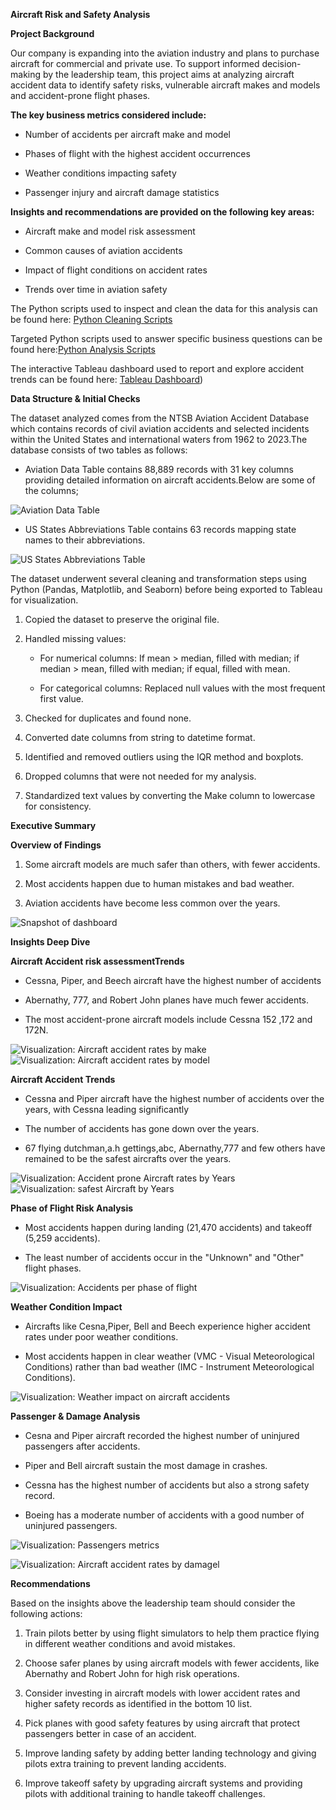 **Aircraft Risk and Safety Analysis**



**Project Background**

Our company is expanding into the aviation industry and plans to purchase aircraft for commercial and private use. To support informed decision-making by the leadership team, this project aims at analyzing aircraft accident data to identify safety risks, vulnerable aircraft makes and models and accident-prone flight phases.


**The key business metrics considered include:**

- Number of accidents per aircraft make and model

- Phases of flight with the highest accident occurrences

- Weather conditions impacting safety

- Passenger injury and aircraft damage statistics


**Insights and recommendations are provided on the following key areas:**

- Aircraft make and model risk assessment

- Common causes of aviation accidents

- Impact of flight conditions on accident rates

- Trends over time in aviation safety


The Python scripts used to inspect and clean the data for this analysis can be found here: [Python Cleaning Scripts](https://github.com/Abishang21/Projects/blob/master/Aviation_data%20Notebook.ipynb)

Targeted Python scripts used to answer specific business questions can be found here:[Python Analysis Scripts](https://github.com/Abishang21/Projects/blob/master/Aviation_data%20Notebook.ipynb)

The interactive Tableau dashboard used to report and explore accident trends can be found here: [Tableau Dashboard](https://github.com/Abishang21/Projects/blob/master/Images/Dashboard.jpg))




**Data Structure & Initial Checks**

The dataset analyzed comes from the NTSB Aviation Accident Database  which contains records of civil aviation accidents and selected incidents within the United States and international waters from 1962 to 2023.The database consists of two tables as follows:

- Aviation Data Table contains 88,889 records with 31 key columns providing detailed information on aircraft accidents.Below are some of the columns;

![Aviation Data Table](https://github.com/Abishang21/Projects/blob/master/Images/Screenshot%202025-03-27%20153128.jpg)

- US States Abbreviations Table contains 63 records mapping state names to their abbreviations.

![US States Abbreviations Table](https://github.com/Abishang21/Projects/blob/master/Images/Screenshot%202025-03-27%20153158.jpg)

The dataset underwent several cleaning and transformation steps using Python (Pandas, Matplotlib, and Seaborn) before being exported to Tableau for visualization.

1. Copied the dataset to preserve the original file.

2. Handled missing values:

    - For numerical columns: If mean > median, filled with median; if median > mean, filled with median; if equal, filled with mean.

    - For categorical columns: Replaced null values with the most frequent first value.

3. Checked for duplicates and found none.

4. Converted date columns from string to datetime format.

5. Identified and removed outliers using the IQR method and boxplots.

6. Dropped columns that were not needed for my analysis.

6. Standardized text values by converting the Make column to lowercase for consistency.




**Executive Summary**

**Overview of Findings**

1. Some aircraft models are much safer than others, with fewer accidents.

2. Most accidents happen due to human mistakes and bad weather.

3. Aviation accidents have become less common over the years.


![Snapshot of dashboard](https://github.com/Abishang21/Projects/blob/master/Images/Dashboard.jpg)




**Insights Deep Dive**

**Aircraft Accident risk assessmentTrends**

- Cessna, Piper, and Beech aircraft have the highest number of accidents 

- Abernathy, 777, and Robert John planes have much fewer accidents.

- The most accident-prone aircraft models include Cessna 152 ,172 and 172N.



![Visualization: Aircraft accident rates by make](https://github.com/Abishang21/Projects/blob/master/Images/1.jpg)
![Visualization: Aircraft accident rates by model](https://github.com/Abishang21/Projects/blob/master/Images/2.jpg)


**Aircraft Accident Trends**

- Cessna and Piper aircraft have the highest number of accidents over the years, with Cessna leading significantly

- The number of accidents has gone down over the years.

- 67 flying dutchman,a.h gettings,abc, Abernathy,777 and few others have remained to be the safest aircrafts over the years.


![Visualization: Accident prone Aircraft rates by Years](https://github.com/Abishang21/Projects/blob/master/Images/3.jpg)
![Visualization: safest Aircraft  by Years](https://github.com/Abishang21/Projects/blob/master/Images/4.jpg)


**Phase of Flight Risk Analysis**

- Most accidents happen during landing (21,470 accidents) and takeoff (5,259 accidents).

- The least number of accidents occur in the "Unknown" and "Other" flight phases.


![Visualization: Accidents per phase of flight](https://github.com/Abishang21/Projects/blob/master/Images/9.jpg)


**Weather Condition Impact**

- Aircrafts like Cesna,Piper, Bell and  Beech experience higher accident rates under poor weather conditions.

- Most accidents happen in clear weather (VMC - Visual Meteorological Conditions) rather than bad weather (IMC - Instrument Meteorological Conditions).

![Visualization: Weather impact on aircraft accidents](https://github.com/Abishang21/Projects/blob/master/Images/5.jpg)



**Passenger & Damage Analysis**

- Cesna and Piper aircraft recorded the highest number of uninjured passengers after accidents.

- Piper and Bell aircraft sustain the most damage in crashes.

- Cessna has the highest number of accidents but also a strong safety record.

- Boeing has a moderate number of accidents with a good number of uninjured passengers.


![Visualization: Passengers metrics](https://github.com/Abishang21/Projects/blob/master/Images/7.jpg)

![Visualization: Aircraft accident rates by damagel](https://github.com/Abishang21/Projects/blob/master/Images/6.jpg)




**Recommendations**


Based on the insights above the leadership team should consider the following actions:

1.  Train pilots better by using flight simulators to help them practice flying in different weather conditions and avoid mistakes.

2.  Choose safer planes by using aircraft models with fewer accidents, like Abernathy and Robert John for high risk operations.

3. Consider investing in aircraft models with lower accident rates and higher safety records  as identified in the bottom 10 list.

4. Pick planes with good safety features by using aircraft that protect passengers better in case of an accident.

5. Improve landing  safety by adding better landing technology and giving pilots extra training to prevent landing accidents.

6. Improve takeoff safety by upgrading aircraft systems and providing pilots with additional training to handle takeoff challenges.






